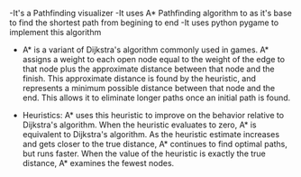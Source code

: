 -It's a Pathfinding visualizer
-It uses A* Pathfinding algorithm to as it's base to find the shortest path from begining to end
-It uses python pygame to implement this algorithm

- A* is a variant of Dijkstra's algorithm commonly used in games. A* assigns a weight to each open node equal to the weight of the edge to that node plus the approximate distance between that node and the finish. This approximate distance is found by the heuristic, and represents a minimum possible distance between that node and the end. This allows it to eliminate longer paths once an initial path is found. 

- Heuristics: 
    A* uses this heuristic to improve on the behavior relative to Dijkstra's algorithm. When the heuristic evaluates to zero, A* is equivalent to Dijkstra's algorithm. As the heuristic estimate increases and gets closer to the true distance, A* continues to find optimal paths, but runs faster. When the value of the heuristic is exactly the true distance, A* examines the fewest nodes.